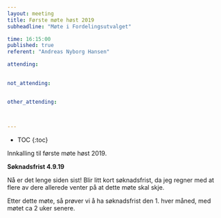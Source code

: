 ```yaml
---
layout: meeting
title: Første møte høst 2019
subheadline: "Møte i Fordelingsutvalget"

time: 16:15:00
published: true
referent: "Andreas Nyborg Hansen"

attending:
  

not_attending:


other_attending:



---
```


* TOC
{:toc}

Innkalling til første møte høst 2019.

**Søknadsfrist 4.9.19**

Nå er det lenge siden sist! Blir litt kort søknadsfrist, da jeg regner med at flere av dere allerede venter på at dette møte skal skje. 

Etter dette møte, så prøver vi å ha søknadsfrist den 1. hver måned, med møtet ca 2 uker senere. 


